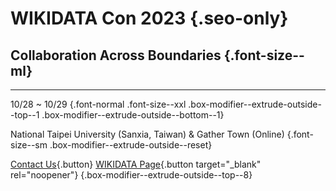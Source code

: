 # WIKIDATA Con 2023 {.seo-only}

## Collaboration Across Boundaries {.font-size--ml}

---

10/28 ~ 10/29 {.font-normal .font-size--xxl .box-modifier--extrude-outside--top--1 .box-modifier--extrude-outside--bottom--1}

National Taipei University (Sanxia, Taiwan) & Gather Town (Online) {.font-size--sm .box-modifier--extrude-outside--reset}

[Contact Us](mailto:contact@wikidatacon.org){.button} [WIKIDATA Page](https://www.wikidata.org/wiki/Wikidata:WikidataCon_2023){.button target="_blank" rel="noopener"} {.box-modifier--extrude-outside--top--8}
